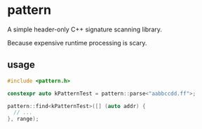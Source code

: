 # pattern

A simple header-only C++ signature scanning library.

Because expensive runtime processing is scary.

## usage
```cpp
#include <pattern.h>

constexpr auto kPatternTest = pattern::parse<"aabbccdd.ff">;

pattern::find<kPatternTest>([] (auto addr) {
  // ...
}, range);
```
